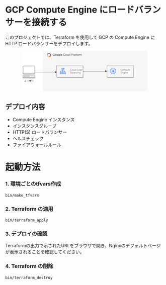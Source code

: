 # GCP Compute Engine にロードバランサーを接続する

このプロジェクトでは、Terraform を使用して GCP の Compute Engine に HTTP ロードバランサーをデプロイします。

<p align="center">
  <img src="sources/gcp.png" alt="animated" width="400">
</p>

## デプロイ内容

+ Compute Engine インスタンス
+ インスタンスグループ
+ HTTP(S) ロードバランサー
+ ヘルスチェック
+ ファイアウォールルール

# 起動方法

### 1. 環境ごとのtfvars作成

```
bin/make_tfvars
```

### 2. Terraform の適用

```
bin/terraform_apply
```

### 3. デプロイの確認

Terraformの出力で示されたURLをブラウザで開き、Nginxのデフォルトページが表示されることを確認してください。

### 4. Terraform の削除

```
bin/terraform_destroy
```
